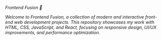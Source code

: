*Frontend Fusion 🚀*


*Welcome to Frontend Fusion, a collection of modern and interactive front-end web development projects. This repository showcases my work with HTML, CSS, JavaScript, and React, focusing on responsive design, UI/UX improvements, and performance optimization.*

